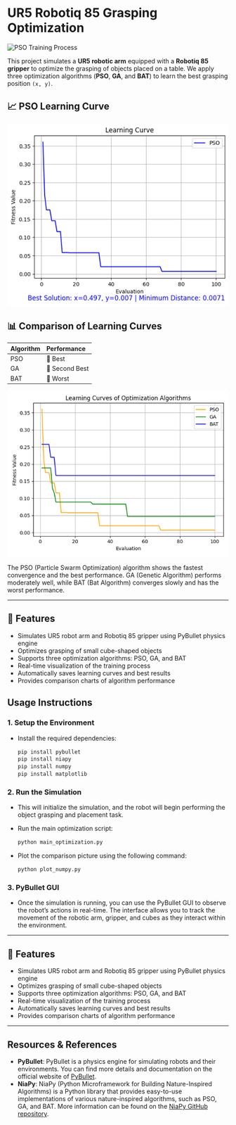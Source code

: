 # UR5 Robotiq 85 Grasping Optimization

![PSO Training Process](./gifs/pso_training.gif)

This project simulates a **UR5 robotic arm** equipped with a **Robotiq 85 gripper** to optimize the grasping of objects placed on a table. We apply three optimization algorithms (**PSO**, **GA**, and **BAT**) to learn the best grasping position `(x, y)`.

## 📈 PSO Learning Curve

![PSO Learning Curve](./images/learning_curve_pso.png)

## 📊 Comparison of Learning Curves

| Algorithm | Performance |
| :--- | :--- |
| PSO | 🥇 Best |
| GA | 🥈 Second Best |
| BAT | 🥉 Worst |

![Algorithm Comparison](./images/compare_algo.png)

The PSO (Particle Swarm Optimization) algorithm shows the fastest convergence and the best performance. GA (Genetic Algorithm) performs moderately well, while BAT (Bat Algorithm) converges slowly and has the worst performance.

---

## 🚀 Features

- Simulates UR5 robot arm and Robotiq 85 gripper using PyBullet physics engine
- Optimizes grasping of small cube-shaped objects
- Supports three optimization algorithms: PSO, GA, and BAT
- Real-time visualization of the training process
- Automatically saves learning curves and best results
- Provides comparison charts of algorithm performance

## Usage Instructions  

### 1. Setup the Environment  

- Install the required dependencies:  
    ```bash  
    pip install pybullet
    pip install niapy
    pip install numpy
    pip install matplotlib  

### 2. Run the Simulation

- This will initialize the simulation, and the robot will begin performing the object grasping and placement task.
- Run the main optimization script:

    ```bash
    python main_optimization.py
    ```

- Plot the comparison picture using the following command:

    ```bash
    python plot_numpy.py
    ```

### 3. PyBullet GUI

- Once the simulation is running, you can use the PyBullet GUI to observe the robot’s actions in real-time. The interface allows you to track the movement of the robotic arm, gripper, and cubes as they interact within the environment.

---

## 🚀 Features

- Simulates UR5 robot arm and Robotiq 85 gripper using PyBullet physics engine
- Optimizes grasping of small cube-shaped objects
- Supports three optimization algorithms: PSO, GA, and BAT
- Real-time visualization of the training process
- Automatically saves learning curves and best results
- Provides comparison charts of algorithm performance

---

## Resources & References

- **PyBullet**: PyBullet is a physics engine for simulating robots and their environments. You can find more details and documentation on the official website of [PyBullet](https://pybullet.org/).
- **NiaPy**: NiaPy (Python Microframework for Building Nature-Inspired Algorithms) is a Python library that provides easy-to-use implementations of various nature-inspired algorithms, such as PSO, GA, and BAT. More information can be found on the [NiaPy GitHub repository](https://github.com/NiaOrg/NiaPy).


